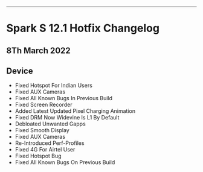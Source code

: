 ------

# Spark S 12.1 Hotfix Changelog

8Th March 2022
------

## Device
- Fixed Hotspot For Indian Users
- Fixed AUX Cameras
- Fixed All Known Bugs In Previous Build
- Fixed Screen Recorder
- Added Latest Updated Pixel Charging Animation
- Fixed DRM Now Widevine Is L1 By Default
- Debloated Unwanted Gapps
- Fixed Smooth Display 
- Fixed AUX Cameras
- Re-Introduced Perf-Profiles
- Fixed 4G For Airtel User
- Fixed Hotspot Bug
- Fixed All Known Bugs On Previous Build
